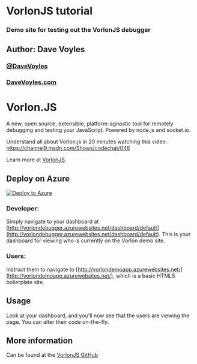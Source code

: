 # VorlonJS tutorial
### Demo site for testing out the VorlonJS debugger

## Author: Dave Voyles
### [@DaveVoyles](http://www.twitter.com/DaveVoyles)
### [DaveVoyles.com](http://www.DaveVoyles.com)

# Vorlon.JS

A new, open source, extensible, platform-agnostic tool for remotely debugging and testing your JavaScript. Powered by node.js and socket.io.

Understand all about Vorlon.js in 20 minutes watching this video : https://channel9.msdn.com/Shows/codechat/046

Learn more at [VorlonJS](http://vorlonjs.com).

## Deploy on Azure  
 [![Deploy to Azure](http://azuredeploy.net/deploybutton.png)](https://azuredeploy.net/)  


### Developer:
Simply navigate to your dashboard at [http://vorlondebugger.azurewebsites.net/dashboard/default](http://vorlondebugger.azurewebsites.net/dashboard/default). This is your dashboard for viewing who
is currently on the Vorlon demo site.

### Users:
Instruct them to navigate to [http://vorlondemoapp.azurewebsites.net/](http://vorlondemoapp.azurewebsites.net/), which is a basic
HTML5 boilerplate site.


## Usage
Look at your dashboard, and you'll now see that the users are viewing the page. You can alter their code on-the-fly.



## More information
Can be found at the [VorlonJS GitHub](https://github.com/MicrosoftDX/Vorlonjs/)